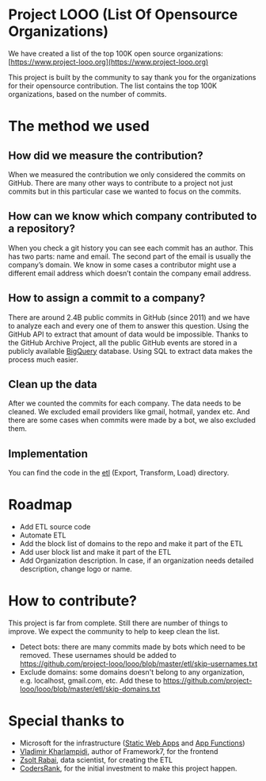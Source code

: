# Project LOOO (List Of Opensource Organizations)
We have created a list of the top 100K open source organizations: [https://www.project-looo.org](https://www.project-looo.org)

This project is built by the community to say thank you for the organizations for their opensource contribution. 
The list contains the top 100K organizations, based on the number of commits.
# The method we used
## How did we measure the contribution?
When we measured the contribution we only considered the commits on GitHub. There are many other ways to contribute to a project not just commits but in this particular case we wanted to focus on the commits.
## How can we know which company contributed to a repository?
When you check a git history you can see each commit has an author. This has two parts: name and email. The second part of the email is usually the company’s domain. We know in some cases a contributor might use a different email address which doesn’t contain the company email address.
## How to assign a commit to a company?
There are around 2.4B public commits in GitHub (since 2011) and we have to analyze each and every one of them to answer this question. 
Using the GitHub API to extract that amount of data would be impossible. Thanks to the GitHub Archive Project, all the public GitHub events are stored in a publicly available [BigQuery](https://cloud.google.com/blog/products/gcp/github-on-bigquery-analyze-all-the-open-source-code) database. Using SQL to extract data makes the process much easier. 
## Clean up the data
After we counted the commits for each company. The data needs to be cleaned. We excluded email providers like gmail, hotmail, yandex etc. And there are some cases when commits were made by a bot, we also excluded them.
## Implementation
You can find the code in the [etl](https://github.com/codersrank-org/project-looc/tree/master/etl) (Export, Transform, Load) directory.

# Roadmap
- Add ETL source code
- Automate ETL
- Add the block list of domains to the repo and make it part of the ETL
- Add user block list and make it part of the ETL
- Add Organization description. In case, if an organization needs detailed description, change logo or name. 
# How to contribute?
This project is far from complete. Still there are number of things to improve. We expect the community to help to keep clean the list.
- Detect bots: there are many commits made by bots which need to be removed. These usernames should be added to https://github.com/project-looo/looo/blob/master/etl/skip-usernames.txt
- Exclude domains: some domains doesn't belong to any organization, e.g. localhost, gmail.com, etc. Add these to https://github.com/project-looo/looo/blob/master/etl/skip-domains.txt
# Special thanks to
- Microsoft for the infrastructure ([Static Web Apps](https://docs.microsoft.com/en-us/azure/static-web-apps/overview) and [App Functions](https://docs.microsoft.com/en-us/azure/azure-functions/functions-overview))
- [Vladimir Kharlampidi](https://github.com/nolimits4web), author of Framework7, for the frontend
- [Zsolt Rabai](https://github.com/rabxly), data scientist, for creating the ETL
- [CodersRank](https://codersrank.io), for the initial investment to make this project happen.
